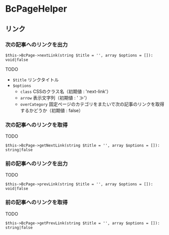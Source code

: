 # BcPageHelper

## リンク

### 次の記事へのリンクを出力

```
$this->BcPage->nextLink(string $title = '', array $options = []): void|false
```

TODO

- `$title` リンクタイトル
- `$options`
	- `class` CSSのクラス名（初期値 : 'next-link'）
	- `arrow` 表示文字列（初期値 : ' ≫'）
	- `overCategory` 固定ページのカテゴリをまたいで次の記事のリンクを取得するかどうか（初期値 : false）

### 次の記事へのリンクを取得

TODO

```
$this->BcPage->getNextLink(string $title = '', array $options = []): string|false
```

### 前の記事へのリンクを出力

TODO

```
$this->BcPage->prevLink(string $title = '', array $options = []): void|false
```

### 前の記事へのリンクを取得

TODO

```
$this->BcPage->getPrevLink(string $title = '', array $options = []): string|false
```
